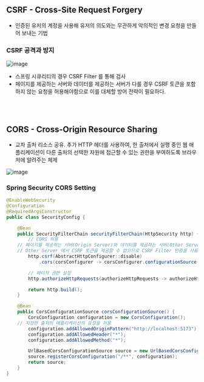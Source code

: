 ## CSRF - Cross-Site Request Forgery

- 인증된 유저의 계정을 사용해 유저의 의도와는 무관하게 악의적인 변경 요청을 만들어 보내는 기법

### CSRF 공격과 방지

![image](https://github.com/MisterRuby/spa-restapi-cors/assets/93859705/76da9a32-861b-48a3-937e-40bf8d7f7d68)

- 스프링 시큐리티의 경우 CSRF Filter 를 통해 검사
- 페이지를 제공하는 서버와 데이터를 제공하는 서버가 다를 경우 CSRF 토큰을 포함하지 않는 요청을 허용해야함으로 이를 대체할 방어 전략이 필요하다.

<br/><br/>

## CORS - Cross-Origin Resource Sharing

- 교차 출처 리소스 공유. 추가 HTTP 헤더를 사용하여, 한 출처에서 실행 중인 웹 애플리케이션이 다른 출처의 선택한 자원에 접근할 수 있는 권한을 부여하도록 브라우저에 알려주는 체제

![image](https://github.com/MisterRuby/spa-restapi-cors/assets/93859705/a45e1f88-a850-4eed-a0ba-53c380b664c1)  

### Spring Security CORS Setting

```java
@EnableWebSecurity
@Configuration
@RequiredArgsConstructor
public class SecurityConfig {

    @Bean
    public SecurityFilterChain securityFilterChain(HttpSecurity http) {
        // CORS 허용
	// 페이지를 제공하는 서버(Origin Server)와 데이터를 제공하는 서버(Other Server)가 다를 경우
	// Other Server 에서 CSRF 토큰을 제공할 수 없으므로 CSRF Filter 인증을 사용하지 않음
        http.csrf(AbstractHttpConfigurer::disable)
            .cors(corsConfigurer -> corsConfigurer.configurationSource(corsConfigurationSource()));

        // 페이지 권한 설정
        http.authorizeHttpRequests(authorizeHttpRequests -> authorizeHttpRequests.anyRequest().permitAll());

        return http.build();
    }

    @Bean
    public CorsConfigurationSource corsConfigurationSource() {
        CorsConfiguration configuration = new CorsConfiguration();
	// 지정한 출처의 애플리케이션의 요청을 허용
        configuration.addAllowedOriginPattern("http://localhost:5173");
        configuration.addAllowedHeader("*");
        configuration.addAllowedMethod("*");

        UrlBasedCorsConfigurationSource source = new UrlBasedCorsConfigurationSource();
        source.registerCorsConfiguration("/**", configuration);
        return source;
    }
}
```
